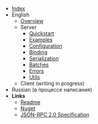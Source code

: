 - [Index](/index.md)
- English
  - [Overview](/en/overview.md)
  - Server
    - [Quickstart](/en/server/quickstart.md)
    - [Examples](/en/server/examples.md)
    - [Configuration](/en/server/configuration.md)
    - [Binding](/en/server/binding.md)
    - [Serialization](/en/server/serialization.md)
    - [Batches](/en/server/batches.md)
    - [Errors](/en/server/errors.md)
    - [Utils](/en/server/utils.md)
  - Client (writing in progress)
- Russian (в процессе написания)
- **Links**
  - [Readme](https://github.com/tochka-public/Tochka.JsonRpc/blob/master/README.md)
  - [Nuget](https://www.nuget.org/profiles/tochka-public)
  - [JSON-RPC 2.0 Specification](https://www.jsonrpc.org/specification)
